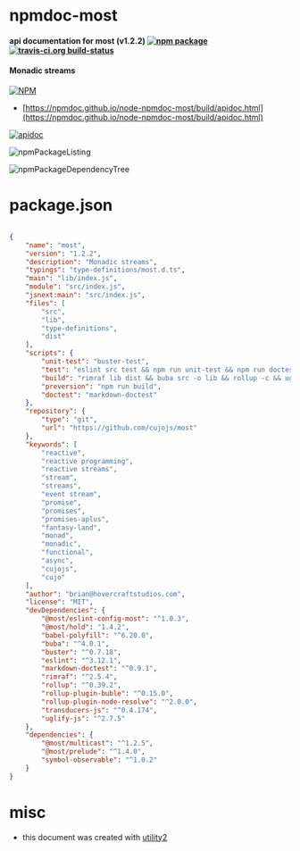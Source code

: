 # npmdoc-most

#### api documentation for  most (v1.2.2)  [![npm package](https://img.shields.io/npm/v/npmdoc-most.svg?style=flat-square)](https://www.npmjs.org/package/npmdoc-most) [![travis-ci.org build-status](https://api.travis-ci.org/npmdoc/node-npmdoc-most.svg)](https://travis-ci.org/npmdoc/node-npmdoc-most)

#### Monadic streams

[![NPM](https://nodei.co/npm/most.png?downloads=true&downloadRank=true&stars=true)](https://www.npmjs.com/package/most)

- [https://npmdoc.github.io/node-npmdoc-most/build/apidoc.html](https://npmdoc.github.io/node-npmdoc-most/build/apidoc.html)

[![apidoc](https://npmdoc.github.io/node-npmdoc-most/build/screenCapture.buildCi.browser.%252Ftmp%252Fbuild%252Fapidoc.html.png)](https://npmdoc.github.io/node-npmdoc-most/build/apidoc.html)

![npmPackageListing](https://npmdoc.github.io/node-npmdoc-most/build/screenCapture.npmPackageListing.svg)

![npmPackageDependencyTree](https://npmdoc.github.io/node-npmdoc-most/build/screenCapture.npmPackageDependencyTree.svg)



# package.json

```json

{
    "name": "most",
    "version": "1.2.2",
    "description": "Monadic streams",
    "typings": "type-definitions/most.d.ts",
    "main": "lib/index.js",
    "module": "src/index.js",
    "jsnext:main": "src/index.js",
    "files": [
        "src",
        "lib",
        "type-definitions",
        "dist"
    ],
    "scripts": {
        "unit-test": "buster-test",
        "test": "eslint src test && npm run unit-test && npm run doctest",
        "build": "rimraf lib dist && buba src -o lib && rollup -c && uglifyjs dist/most.js -c \"warnings=false\" -m -o dist/most.min.js",
        "preversion": "npm run build",
        "doctest": "markdown-doctest"
    },
    "repository": {
        "type": "git",
        "url": "https://github.com/cujojs/most"
    },
    "keywords": [
        "reactive",
        "reactive programming",
        "reactive streams",
        "stream",
        "streams",
        "event stream",
        "promise",
        "promises",
        "promises-aplus",
        "fantasy-land",
        "monad",
        "monadic",
        "functional",
        "async",
        "cujojs",
        "cujo"
    ],
    "author": "brian@hovercraftstudios.com",
    "license": "MIT",
    "devDependencies": {
        "@most/eslint-config-most": "^1.0.3",
        "@most/hold": "1.4.2",
        "babel-polyfill": "^6.20.0",
        "buba": "^4.0.1",
        "buster": "^0.7.18",
        "eslint": "^3.12.1",
        "markdown-doctest": "^0.9.1",
        "rimraf": "^2.5.4",
        "rollup": "^0.39.2",
        "rollup-plugin-buble": "^0.15.0",
        "rollup-plugin-node-resolve": "^2.0.0",
        "transducers-js": "^0.4.174",
        "uglify-js": "^2.7.5"
    },
    "dependencies": {
        "@most/multicast": "^1.2.5",
        "@most/prelude": "^1.4.0",
        "symbol-observable": "^1.0.2"
    }
}
```



# misc
- this document was created with [utility2](https://github.com/kaizhu256/node-utility2)
